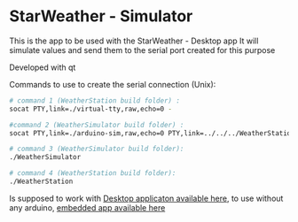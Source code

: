 # StarWeather - Simulator 

This is the app to be used with the StarWeather - Desktop app
It will simulate values and send them to the serial port created for this purpose

Developed with qt

Commands to use to create the serial connection (Unix):

```bash
# command 1 (WeatherStation build folder) : 
socat PTY,link=./virtual-tty,raw,echo=0 -

#command 2 (WeatherSimulator build folder) : 
socat PTY,link=./arduino-sim,raw,echo=0 PTY,link=../../../WeatherStation/build/Debug/virtual-tty,raw,echo=0

# command 3 (WeatherSimulator build folder): 
./WeatherSimulator

# command 4 (WeatherStation build folder): 
./WeatherStation

```

Is supposed to work with [Desktop applicaton available here](https://github.com/AzariasB/StarWeather-Desktop), to use without any arduino, [embedded app available here](https://github.com/Hraph/StarWeather-Embedded)
